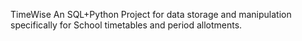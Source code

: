 TimeWise
An SQL+Python Project for data storage and manipulation specifically for School timetables and period allotments.
